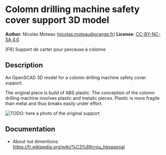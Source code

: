 # Colomn drilling machine safety cover support 3D model

**Author**: Nicolas Moteau (nicolas.moteau@orange.fr)
**License**: [CC-BY-NC-SA 4.0](https://creativecommons.org/licenses/by-nc-sa/4.0/)

  [FR] Support de carter pour perceuse à colonne

## Description

An OpenSCAD 3D model for a colomn drilling machine safety cover support.

The original piece is build of ABS plastic. The conception of the colomn drilling machine involves plastic and metalic pieces. Plastic is more fragile than metal and thus breaks easily under effort.

![TODO: here a photo of the original support](url_de_l'image "The original support")

## Documentation

- About nut dimentions: https://fr.wikipedia.org/wiki/%C3%89crou_hexagonal